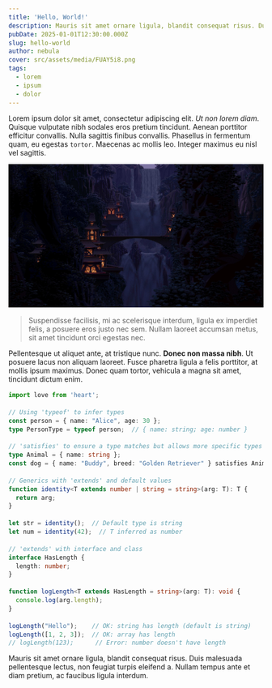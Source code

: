 ```yaml
---
title: 'Hello, World!'
description: Mauris sit amet ornare ligula, blandit consequat risus. Duis malesuada pellentesque lectus, non feugiat turpis eleifend a.
pubDate: 2025-01-01T12:30:00.000Z
slug: hello-world
author: nebula
cover: src/assets/media/FUAY5i8.png
tags:
  - lorem
  - ipsum
  - dolor
---
```


Lorem ipsum dolor sit amet, consectetur adipiscing elit. *Ut non lorem diam*. Quisque vulputate nibh sodales eros pretium tincidunt. Aenean porttitor efficitur convallis. Nulla sagittis finibus convallis. Phasellus in fermentum quam, eu egestas `tortor`. Maecenas ac mollis leo. Integer maximus eu nisl vel sagittis.

![Rivendell](src/assets/media/6y5DJ0E.jpeg "Rivendell")

> Suspendisse facilisis, mi ac scelerisque interdum, ligula ex imperdiet felis, a posuere eros justo nec sem. Nullam laoreet accumsan metus, sit amet tincidunt orci egestas nec.

Pellentesque ut aliquet ante, at tristique nunc. **Donec non massa nibh**. Ut posuere lacus non aliquam laoreet. Fusce pharetra ligula a felis porttitor, at mollis ipsum maximus. Donec quam tortor, vehicula a magna sit amet, tincidunt dictum enim.

```typescript
import love from 'heart';

// Using 'typeof' to infer types
const person = { name: "Alice", age: 30 };
type PersonType = typeof person;  // { name: string; age: number }

// 'satisfies' to ensure a type matches but allows more specific types
type Animal = { name: string };
const dog = { name: "Buddy", breed: "Golden Retriever" } satisfies Animal;

// Generics with 'extends' and default values
function identity<T extends number | string = string>(arg: T): T {
  return arg;
}

let str = identity();  // Default type is string
let num = identity(42);  // T inferred as number

// 'extends' with interface and class
interface HasLength {
  length: number;
}

function logLength<T extends HasLength = string>(arg: T): void {
  console.log(arg.length);
}

logLength("Hello");    // OK: string has length (default is string)
logLength([1, 2, 3]);  // OK: array has length
// logLength(123);      // Error: number doesn't have length
```

Mauris sit amet ornare ligula, blandit consequat risus. Duis malesuada pellentesque lectus, non feugiat turpis eleifend a. Nullam tempus ante et diam pretium, ac faucibus ligula interdum.